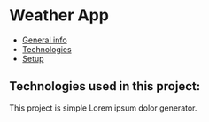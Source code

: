 # Weather App
* [General info](#general-info)
* [Technologies](#technologies)
* [Setup](#setup)

## Technologies used in this project:
This project is simple Lorem ipsum dolor generator.
